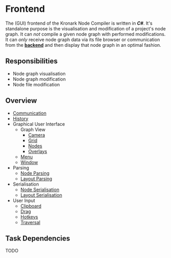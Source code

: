 # Frontend

The (GUI) frontend of the Kronark Node Compiler is written in ***C#***. It's standalone purpose is the visualisation and modification of a project's node graph. It can *not* compile a given node graph with performed modifications. It can *only* receive node graph data via its file browser or communication from the [**backend**](../backend/backend.md) and then display that node graph in an optimal fashion.

## Responsibilities

- Node graph visualisation
- Node graph modification
- Node file modification

## Overview

- [Communication](./communication/communication.md)
- [History](./history/history.md)
- Graphical User Interface
    - Graph View
        - [Camera](./camera/camera.md)
        - [Grid](./grid/grid.md)
        - [Nodes](./nodes/node.md)
        - [Overlays](./overlays/overlays.md)
    - [Menu](./menu/menu.md)
    - [Window](./window/window.md)
- Parsing
    - [Node Parsing](./node_file_format/parsing.md)
    - [Layout Parsing](./layout_file_format/parsing.md)
- Serialisation
    - [Node Serialisation](./node_file_format/serialisation.md)
    - [Layout Serialisation](./layout_file_format/serialisation.md)
- User Input
    - [Clipboard](./clipboard/clipboard.md)
    - [Drag](./drag/drag.md)
    - [Hotkeys](./hotkeys/hotkeys.md)
    - [Traversal](./traversal/traversal.md)

## Task Dependencies

TODO
